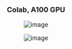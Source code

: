 

<div align='center'>

  ### Colab, A100 GPU
  
  ![image](https://github.com/user-attachments/assets/54d53706-74df-4ab8-ae53-62d2ec0b216c)
  
  ![image](https://github.com/user-attachments/assets/b23149fa-6f8b-4536-a569-dd0eca85d8d6)
  
</div>
